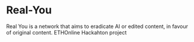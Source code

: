 # Real-You
Real You is a network that aims to eradicate AI or edited content, in favour of original content. ETHOnline Hackahton project  
